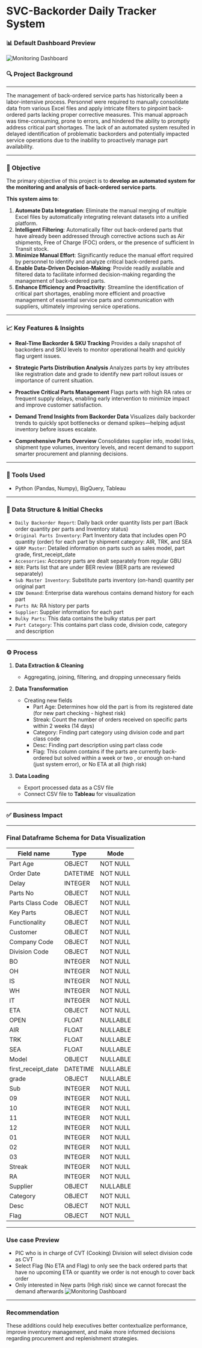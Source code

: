 # SVC-Backorder Daily Tracker System

### 📊 Default Dashboard Preview
![Monitoring Dashboard](Backorder%20Dashboard%20Default.JPG)  

### 🔍 Project Background
-------
The management of back-ordered service parts has historically been a labor-intensive process. Personnel were required to manually consolidate data from various Excel files and apply intricate filters to pinpoint back-ordered parts lacking proper corrective measures. This manual approach was time-consuming, prone to errors, and hindered the ability to promptly address critical part shortages. The lack of an automated system resulted in delayed identification of problematic backorders and potentially impacted service operations due to the inability to proactively manage part availability.

-------
### 🎯 Objective

The primary objective of this project is to **develop an automated system for the monitoring and analysis of back-ordered service parts**.   

**This system aims to**:
1. **Automate Data Integration**:
   Eliminate the manual merging of multiple Excel files by automatically integrating relevant datasets into a unified platform.
2. **Intelligent Filtering**:
   Automatically filter out back-ordered parts that have already been addressed through corrective actions such as Air shipments, Free of Charge (FOC) orders, or the presence of sufficient In Transit stock.
3. **Minimize Manual Effort**:
   Significantly reduce the manual effort required by personnel to identify and analyze critical back-ordered parts.
4. **Enable Data-Driven Decision-Making**:
   Provide readily available and filtered data to facilitate informed decision-making regarding the management of back-ordered parts.
5. **Enhance Efficiency and Proactivity**:
    Streamline the identification of critical part shortages, enabling more efficient and proactive management of essential service parts and communication with suppliers, ultimately improving service operations.

-------
### 📈 Key Features & Insights

- **Real-Time Backorder & SKU Tracking**
Provides a daily snapshot of backorders and SKU levels to monitor operational health and quickly flag urgent issues.

- **Strategic Parts Distribution Analysis**
Analyzes parts by key attributes like registration date and grade to identify new part rollout issues or importance of current situation.

- **Proactive Critical Parts Management**
Flags parts with high RA rates or frequent supply delays, enabling early intervention to minimize impact and improve customer satisfaction.

- **Demand Trend Insights from Backorder Data**
Visualizes daily backorder trends to quickly spot bottlenecks or demand spikes—helping adjust inventory before issues escalate.

- **Comprehensive Parts Overview**
Consolidates supplier info, model links, shipment type volumes, inventory levels, and recent demand to support smarter procurement and planning decisions.

-------
### 🔧 Tools Used
- Python (Pandas, Numpy), BigQuery, Tableau

-------
### 📁 Data Structure & Initial Checks 

* `Daily Backorder Report`: Daily back order quantity lists per part (Back order quantity per parts and Inventory status)
* `Original Parts Inventory`: Part Inventory data that includes open PO quantity (order) for each part by shipment category: AIR, TRK, and SEA
* `GERP Master`: Detailed information on parts such as sales model, part grade, first_receipt_date
* `Accesorries`: Accesory parts are dealt separately from regular GBU
* `BER`: Parts list that are under BER review (BER parts are reviewed separately)
* `Sub Master Inventory`: Substitute parts inventory (on-hand) quantity per original part
* `EDW Demand`: Enterprise data warehous contains demand history for each part
* `Parts RA`: RA history per parts
* `Supplier`: Supplier information for each part
* `Bulky Parts`: This data contains the bulky status per part
* `Part Category`: This contains part class code, division code, category and description

-------
### ⚙️ Process

1. **Data Extraction & Cleaning**  
   - Aggregating, joining, filtering, and dropping unnecessary fields

2. **Data Transformation**  
   - Creating new fields
     * Part Age: Determines how old the part is from its registered date (for new part checking - highest risk)
     * Streak: Count the number of orders received on specific parts within 2 weeks (14 days)
     * Category: Finding part category using division code and part class code
     * Desc: Finding part description using part class code
     * Flag: This column contains if the parts are currently back-ordered but solved within a week or two , or enough on-hand (just system error), or No ETA at all (high risk)

3. **Data Loading**  
   - Export processed data as a CSV file
   - Connect CSV file to **Tableau** for visualization

-------
### ✅ Business Impact


-------
### Final Dataframe Schema for Data Visualization

| Field name           | Type      | Mode     |
|----------------------|-----------|----------|
| Part Age             | OBJECT    | NOT NULL |
| Order Date           | DATETIME  | NOT NULL |
| Delay                | INTEGER   | NOT NULL |
| Parts No             | OBJECT    | NOT NULL |
| Parts Class Code     | OBJECT    | NOT NULL |
| Key Parts            | OBJECT    | NOT NULL |
| Functionality        | OBJECT    | NOT NULL |
| Customer             | OBJECT    | NOT NULL |
| Company Code         | OBJECT    | NOT NULL |
| Division Code        | OBJECT    | NOT NULL |
| BO                   | INTEGER   | NOT NULL |
| OH                   | INTEGER   | NOT NULL |
| IS                   | INTEGER   | NOT NULL |
| WH                   | INTEGER   | NOT NULL |
| IT                   | INTEGER   | NOT NULL |
| ETA                  | OBJECT    | NOT NULL |
| OPEN                 | FLOAT     | NULLABLE |
| AIR                  | FLOAT     | NULLABLE |
| TRK                  | FLOAT     | NULLABLE |
| SEA                  | FLOAT     | NULLABLE |
| Model                | OBJECT    | NULLABLE |
| first_receipt_date   | DATETIME  | NULLABLE |
| grade                | OBJECT    | NULLABLE |
| Sub                  | INTEGER   | NOT NULL |
| 09                   | INTEGER   | NOT NULL |
| 10                   | INTEGER   | NOT NULL |
| 11                   | INTEGER   | NOT NULL |
| 12                   | INTEGER   | NOT NULL |
| 01                   | INTEGER   | NOT NULL |
| 02                   | INTEGER   | NOT NULL |
| 03                   | INTEGER   | NOT NULL |
| Streak               | INTEGER   | NOT NULL |
| RA                   | INTEGER   | NOT NULL |
| Supplier             | OBJECT    | NULLABLE |
| Category             | OBJECT    | NOT NULL |
| Desc                 | OBJECT    | NOT NULL |
| Flag                 | OBJECT    | NOT NULL |

------
### Use case Preview
- PIC who is in charge of CVT (Cooking) Division will select division code as CVT
- Select Flag (No ETA and Flag) to only see the back ordered parts that have no upcoming ETA or quantity we order is not enough to cover back order
- Only interested in New parts (High risk) since we cannot forecast the demand afterwards
![Monitoring Dashboard](Usecase%20example.JPG)

-------
### **Recommendation** 


These additions could help executives better contextualize performance, improve inventory management, and make more informed decisions regarding procurement and replenishment strategies.

